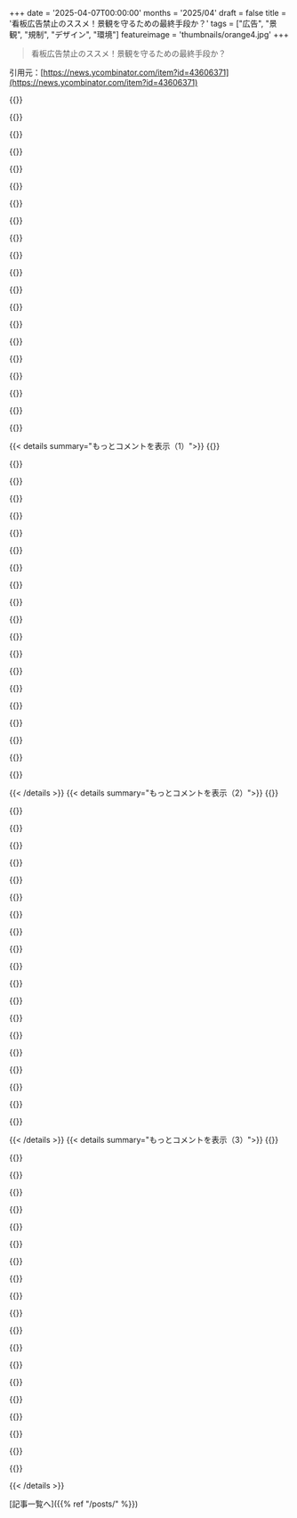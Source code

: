 +++
date = '2025-04-07T00:00:00'
months = '2025/04'
draft = false
title = '看板広告禁止のススメ！景観を守るための最終手段か？'
tags = ["広告", "景観", "規制", "デザイン", "環境"]
featureimage = 'thumbnails/orange4.jpg'
+++

> 看板広告禁止のススメ！景観を守るための最終手段か？

引用元：[https://news.ycombinator.com/item?id=43606371](https://news.ycombinator.com/item?id=43606371)

{{<matomeQuote body="Vermontでは看板禁止されてて最高なんだよね。New YorkとかMassachusettsにちょっと行くとマジでびっくりする。看板ってマジでダサい。" userName="mplanchard" createdAt="2025-04-07T01:11:59" color="#ff5c5c">}}

{{<matomeQuote body="マジそれな。New Hampshireに川を渡るとマジで違いがわかる。Vermontに住んでて良かったって思うことの一つだわ。" userName="kyralis" createdAt="2025-04-07T01:57:41" color="#785bff">}}

{{<matomeQuote body="ちょっと前に話題になった記事のライト版みたいな感じかな。＞https://news.ycombinator.com/item?id=43595269<br>看板禁止されてるところに住んでるから最高。<br>記事に“48フィートの広告をどこにでも立てられる”って書いてあるけど、場所によっては看板立てることで収入になるから禁止されてないって聞いたことあるな。" userName="BrenBarn" createdAt="2025-04-07T01:27:32" color="">}}

{{<matomeQuote body="Alaskaで育ったから看板禁止が当たり前だったんだけど、Floridaの大学に行った時カルチャーショック受けたわ。特に、道路に集中しなきゃいけない時に、あんなに主張激しい看板がたくさんあるのはマジ勘弁。" userName="nmcfarl" createdAt="2025-04-07T01:10:14" color="#ff5c5c">}}

{{<matomeQuote body="マジか。東海岸育ちだから、そんな可能性考えたこともなかったわ。昨日のHNのスレッドで初めて知った。<br>Alaska、Hawaii、Vermontはマジで進んでるんだな。" userName="iambateman" createdAt="2025-04-07T01:16:53" color="#38d3d3">}}

{{<matomeQuote body="似たような感じだけど逆だな。広告があるのが当たり前だったけど、もっと酷くなるなんて思わなかった。久しぶりにFloridaに行ったら水に浮かぶ広告があってマジで萎えた。" userName="MarcelOlsz" createdAt="2025-04-07T01:21:09" color="#ff5733">}}

{{<matomeQuote body="Vermontを車で走った時、他のfreewayと違って、車文化のゴミゴミしたものがなくて感動したな。ガソリンスタンドとかstrip mallがないから、遠くからhighwayが見えなくて、森に溶け込んでるみたいなんだよね。" userName="adonovan" createdAt="2025-04-07T02:33:55" color="#ff5733">}}

{{<matomeQuote body="看板ウザいのはわかるけど、問題の2％くらいでしょ。" userName="kelnos" createdAt="2025-04-07T02:32:57" color="">}}

{{<matomeQuote body="看板を禁止すれば、Overton windowを動かせる。看板は簡単だから、もしそれを規制できないなら、他の広告なんて無理だよね。もし看板をなくせたら、次のステップに進める。" userName="lolinder" createdAt="2025-04-07T04:37:26" color="">}}

{{<matomeQuote body="Seattle（たぶんKing County）は看板禁止のはず。I-5を南に向かってTacomaに近づくと、禁止エリアが終わるのがマジでわかる。<br>あと、Edward AbbeyのThe Monkey Wrench Gangの冒頭シーンは、Southwest Utahで看板を違法に切り倒す話だよ。" userName="scottcha" createdAt="2025-04-07T01:09:17" color="">}}

{{<matomeQuote body="King Countyじゃ合法だけど、一定の距離内のビジネスに限られてるんだってさ。522号線沿いにいくつかあるらしいよ。<br>https://maps.app.goo.gl/cmCVXvJJgfYUAtXF9" userName="Twirrim" createdAt="2025-04-07T01:41:43" color="">}}

{{<matomeQuote body="シアトルのダウンタウンにもいくつかあるかも？I5沿いかな？例えば：https://maps.app.goo.gl/W6HbwSC4eFYYG3sW8" userName="anon7000" createdAt="2025-04-07T01:14:05" color="">}}

{{<matomeQuote body="＞[0]から：1960年代初頭、ワシントン州は高速道路から広告看板を禁止した最初の州の一つだったんだ。“例外は、ファイフ近郊のI-5沿いのPuyallup Tribeが所有する土地に見られるよ。そこでは巨大な広告看板やビデオスクリーンが高速道路の両側に並んでる。（主権国家として分類されているため、Puyallupsは独自の標識法を持つことができるんだ。）”もし州の禁止がなかったら、バンクーバーからベリンガム、ポートエンジェルスからスポケーンまで、何百もの同様の標識が見られてたかもね。<br>[0]: https://www.cascadepbs.org/2012/08/hinshaw-billboards" userName="c22" createdAt="2025-04-07T01:38:24" color="#ff5c5c">}}

{{<matomeQuote body="現在のルールはここにあるよ：https://wsdot.wa.gov/business-wsdot/highway-signs/advertisin…<br>面白いことに、数日前にも広告の全面禁止についてのスレッドがあって、広告看板の話が出て、それについて投稿したんだ。" userName="darthwalsh" createdAt="2025-04-08T21:55:23" color="">}}

{{<matomeQuote body="それはすごいね。<br>全部なくなってほしいけど、現状維持でも良いかも。<br>次は、政治的な立て看板が庭以外に氾濫するのを止めないとね。" userName="darknavi" createdAt="2025-04-07T05:15:20" color="">}}

{{<matomeQuote body="mountain to sound green wayは、広告看板がなくて、緑豊かで美しいよ。もっと多くの場所がそうあるべきだね。" userName="ssimpson" createdAt="2025-04-07T01:30:27" color="#ff33a1">}}

{{<matomeQuote body="ワシントン州の主要な高速道路のルールは、広告看板は同じ敷地内で実際に販売されているものだけを宣伝できるってことだよ。<br>これは良いバランスだと思うな。最もひどい注意散漫を防いでる。" userName="Terr_" createdAt="2025-04-07T01:22:16" color="#45d325">}}

{{<matomeQuote body="デジタル広告とは違って、広告看板のROIはかなり低いみたいだね。<br>俺が住んでるところは、ほとんどが人身傷害弁護士とストリップクラブの広告だよ。<br>なくても全然構わない。" userName="ripped_britches" createdAt="2025-04-07T01:13:16" color="">}}

{{<matomeQuote body="広告看板は高くてターゲットを絞れないから、顧客獲得あたりの利益がすごく高くないとね。だから法律事務所、スポーツ賭博とかが多いんだね。もしくは長期的なブランド認知度を上げるために、アルコールとか、ファストフードとか。" userName="levocardia" createdAt="2025-04-07T02:37:50" color="#ff5733">}}

{{<matomeQuote body="Vegas" userName="the__alchemist" createdAt="2025-04-07T01:38:54" color="">}}

{{< details summary="もっとコメントを表示（1）">}}
{{<matomeQuote body="Maineはかなり前に州全体でbillboardを禁止したんだって。マジ最高じゃん！Vermont、Alaska、Hawaiiもそうらしいよ。ネット情報だけどね。" userName="llimllib" createdAt="2025-04-07T01:07:52" color="#ff5733">}}

{{<matomeQuote body="数年前にHonoluluに行ったんだけど、なんでこんなに街が静かに感じるのかしばらくわかんなかったんだよね。マジで気に入った！帰ってきたらbillboardだらけでゲンナリしたわ。" userName="josephg" createdAt="2025-04-07T01:17:56" color="#ff5733">}}

{{<matomeQuote body="あんまり州から出ないんだけど、現実世界を見るといつもマジかって思う。シーッ！ここは静かでいいんだから！" userName="brewtide" createdAt="2025-04-07T02:37:09" color="">}}

{{<matomeQuote body="広告全部禁止にしろ。" userName="Sparkyte" createdAt="2025-04-07T01:12:45" color="">}}

{{<matomeQuote body="なんでいつも極端な方向に走るかなー。そんなの実現性ほぼゼロじゃん。Billboards禁止くらいなら、良い方向への現実的な一歩になるんじゃない？まずはそこから始めれば、みんなが目に見える改善を実感して、もっと大きな飛躍も可能になるかもよ？いきなり業界全体を潰すなんて、ありえないって。夢見すぎだって。<br>USベースのHN民として言わせてもらうけど、今の分断された政治状況じゃ、段階的な改善っていう選択肢を忘れちゃってるのが残念だよね。俺はそれが一番良い方法だと思うんだけどな。" userName="conductr" createdAt="2025-04-07T01:18:54" color="#38d3d3">}}

{{<matomeQuote body="過激な行動を支持するって言っても、段階的な行動を受け入れないって意味じゃないよ。<br>まずはbillboardを禁止して、それからもっと多くの種類の精神汚染を禁止していこう。Overton windowが十分に動くまでね。そしたら、人の注意をコントロールするためにお金を払うこと自体を完全に禁止できるようになるかも。" userName="Taek" createdAt="2025-04-07T02:23:18" color="#38d3d3">}}

{{<matomeQuote body="そういうコメントの仕方は議論を止めてしまうってこと。何かを変えたいなら、もっと慎重にアプローチしないと。" userName="conductr" createdAt="2025-04-07T04:43:28" color="">}}

{{<matomeQuote body="これは政治的な主張じゃないよ。マーケティングには広告以外にも色々あるし。本当に良い製品なら、それ自体で売れるはず。広告は搾取の機会が多すぎるんだよ。" userName="Sparkyte" createdAt="2025-04-08T03:37:22" color="#ff5c5c">}}

{{<matomeQuote body="たぶんGPは、これを追求する価値のある政治的な政策として提案してるわけじゃなくて、単に好みを述べてるだけだと思うよ。それに、極端な好みを述べたからといって、段階的な改善に満足しないって意味にはならないし。<br>俺も、広告が全部消えてなくなってくれたら最高だと思う。" userName="kelnos" createdAt="2025-04-07T02:34:37" color="#45d325">}}

{{<matomeQuote body="自由な社会で、どうやってそれを実現するんだ？" userName="ftmch" createdAt="2025-04-07T21:57:18" color="">}}

{{<matomeQuote body="近所のbillboardにbillboard広告会社が宣伝してるのがあるんだよね。「見逃せない。ブロックできない。アン[なんか]できない」みたいなスローガン使ってて、めっちゃイライラするんだわ。見る人が絶対見ざるを得ないってことを押し付けてくる感じがマジでムカつく。落書きしたくなる衝動に駆られるわー。" userName="stevage" createdAt="2025-04-07T02:54:32" color="">}}

{{<matomeQuote body="ポーランドのSopotって街がbillboard全部禁止にしたんだって。どんな感じか見に行きたいなー。絶対すごいと思う。" userName="MarcelOlsz" createdAt="2025-04-07T01:19:24" color="#ff5733">}}

{{<matomeQuote body="マジか、よかったー。Portlandに一回だけ行ったんだけど、気候とか植物相はAustinと全然違うのに、billboardのせいでなんか不気味なほどAustinっぽく感じたんだよね（いい意味じゃなくて）。Seattleみたいな感じかなって思ってたんだけど、billboardの有無ってマジで大きいんだなって思った。" userName="monktastic1" createdAt="2025-04-07T01:26:45" color="#38d3d3">}}

{{<matomeQuote body="PolandとPortlandは違うからねー。どっちも北半球にあるけど、同じ大陸じゃないし。<br>Sopot, Poland[0]<br>[0] <br>https://en.wikipedia.org/wiki/Sopot" userName="nobody9999" createdAt="2025-04-07T01:33:09" color="">}}

{{<matomeQuote body="マジか、勝手に脳内で補完してたわ。でもPortlandでの経験はマジでそんな感じだったから、このままでいいや。" userName="monktastic1" createdAt="2025-04-07T01:42:28" color="">}}

{{<matomeQuote body="言われるまでずっとPolandって読んでたわ。少なくとも3回は読んでるのに。" userName="sadeshmukh" createdAt="2025-04-07T02:03:29" color="">}}

{{<matomeQuote body="え、Austinってbillboard禁止じゃなかったっけ？ いくつかあるのは、昔からあるやつで、倒れたら建て替えられないはず。<br>https://www.kut.org/austin/2022-04-21/advertising-companies-..." userName="a5seo" createdAt="2025-04-07T01:34:33" color="">}}

{{<matomeQuote body="マジか、騙されたわ。Austinの第一印象は、BurnetとかN Lamar沿いのひどいbillboardのせいで最悪だったんだよね。何年も住んでるのに、その印象が全然消えない。言われてみれば、もしbillboard禁止じゃなかったら、今住んでるところにもっとたくさんbillboardがあるはずだわ。" userName="monktastic1" createdAt="2025-04-07T01:43:54" color="">}}

{{<matomeQuote body="デザイン委員会とか、ゾーニングとか、許可プロセスとかって、そういうのに頼ってる都市の住宅価格の高騰とか不平等さの原因になってるよね。広告は問題もあるけど、こういう恣意的なデザイン委員会は権限を弱めるべきだと思うわ。" userName="Hammershaft" createdAt="2025-04-07T01:54:51" color="">}}

{{<matomeQuote body="私のお気に入りのParkwayはBaltimore-Washington Parkwayかな（今のところ）。国立公園だし、春と秋は木々が色鮮やかでマジで綺麗。billboardもないし。 Spainも高速道路沿いにbillboard置くの嫌みたい。少なくとも私が旅行した時はそうだった。ツアーガイドが言ってた。Barcelona Olympicsの時のbillboardだけだったと思う。マジで全然違うよね。" userName="system7rocks" createdAt="2025-04-07T02:13:39" color="#ff5c5c">}}


{{< /details >}}
{{< details summary="もっとコメントを表示（2）">}}
{{<matomeQuote body="メトロ通勤じゃないときは、ちょっと混んでてもいつも295を使ってたな。もう何十年も前だけど、交通量が多くても木々が落ち着く感じで、はっきり覚えてるよ。" userName="mrexroad" createdAt="2025-04-08T01:11:25" color="">}}

{{<matomeQuote body="南アフリカの都会（Johannesburg/Pretoria）からアイルランドの田舎町（Wexford）に引っ越してきて、看板とかしつこい広告がないのがマジで最高だった。看板広告って、見慣れてるせいで気づかなかったけど、実際はすごい精神的に抑圧されてたんだなって思ったわ。" userName="beAbU" createdAt="2025-04-07T15:34:05" color="#ff5733">}}

{{<matomeQuote body="ブラジルは看板禁止にしたらしいよ。15年前、Portlandに住んでた頃、ある自然食品店の壁画が広告じゃないかって問題になったんだよね。地元の会社が、子供たちの前でギャンブルの広告を出す権利を邪魔するなって訴えたんだよ。だから、このアイデアを実現するのは簡単じゃないと思う。" userName="xrd" createdAt="2025-04-07T02:59:32" color="#ff5c5c">}}

{{<matomeQuote body="うちの街も看板のルールが厳しくて、バックライトとか派手なのはダメ。大体、道路から引っ込ませないといけないんだ。だから、見つけにくいけど、歩いたり運転したりするときに目に優しいんだよね。" userName="anonu" createdAt="2025-04-08T08:57:42" color="#ff5c5c">}}

{{<matomeQuote body="看板って絶対、不動産の価値を下げると思うんだよね。それだけで、もっと減ってもおかしくないのに。" userName="thierrydamiba" createdAt="2025-04-07T01:09:17" color="">}}

{{<matomeQuote body="Bostonはバス停とかゴミ箱とか、公共の場所をめっちゃ小さい会社に売り払ってて、その会社が広告スペースを転売してるんだよね。LexingtonとConcordだけはそういうのが禁止されてるけど。パンデミックの時、郊外でJohnnie Walkerの広告が一年以上貼られてるゴミ箱を見つけて、コミュニティの詩のイベントの広告の見積もりを頼んでみたら、2000ドル以上だったよ。それを市内のゴミ箱の数だけ掛けてみて。" userName="rgovostes" createdAt="2025-04-07T04:24:58" color="#ff33a1">}}

{{<matomeQuote body="スウェーデンでは、もうほとんど禁止されてるよ。看板の許可を得るのがほぼ不可能で、自治体と地主の承認が必要なんだ。だから、知り合いが土地をたくさん買って、土地を覆わないし許可が要らない100mの広告バルーンを上げたんだって。でも、広告が気を散らすせいで事故が起きて、法律で止められちゃったらしい。" userName="tmikaeld" createdAt="2025-04-07T05:21:13" color="#ff33a1">}}

{{<matomeQuote body="広告主はもう看板なんて必要ないんだよ。うちの車にはラジオとかのディスプレイがあるんだけど、広告が表示されて、オフにできないんだ。" userName="wpollock" createdAt="2025-04-07T03:05:56" color="">}}

{{<matomeQuote body="言いにくいんだけど、看板を使わないように頼んでみたら？看板を使うことがビジネスに悪い影響を与えると思わせるくらいに。看板を禁止するんじゃなくて、使わないように提案するんだよ。" userName="erelong" createdAt="2025-04-07T01:17:06" color="">}}

{{<matomeQuote body="ちなみに、ブラジル最大の都市São Pauloは看板を禁止したんだって。今はもっと良くなったと思うよ。おかげで、街中にグラフィティアートが広がったんだ。" userName="neves" createdAt="2025-04-07T01:19:28" color="#ff5c5c">}}

{{<matomeQuote body="マジかよ、South of the Borderまであと500マイルってどうやって知るんだよ？Buc-ee'sまで250マイルってのも！娘をたぶらかしちゃダメだってリマインドもしてもらえなくなるじゃん[1]？<br>[1] https://imgur.com/MaaS5ua" userName="tbyehl" createdAt="2025-04-07T10:11:13" color="">}}

{{<matomeQuote body="アラスカに住んでるけど、billboard禁止されてて最高だよ。アメリカ本土のほとんどの場所に行くと、屋外広告の醜さにすぐ気づくわ。billboardがなくても、みんなちゃんと地元の店で買い物してるし。" userName="jakecarpenter" createdAt="2025-04-07T02:21:59" color="#ff33a1">}}

{{<matomeQuote body="まあ、そう思うけど、別にどうでもいいかな。一部の人はマジで熱くなってるけど、ほとんどの人は同意するけど重要じゃないって感じ。政府にはもっと大事な問題で忙しくしてほしいわ。あんたの個人的な問題じゃなくてさ。" userName="colechristensen" createdAt="2025-04-07T02:34:25" color="">}}

{{<matomeQuote body="billboardは一部の広告にはマジで最適だと思うよ。有名なコメディアンとかミュージシャンが街に来るのを知らせるとかさ。正直、広告全般は好きだけど、Targeted adsが問題なんだよな。billboardは一番Targeted adじゃないし。" userName="dec0dedab0de" createdAt="2025-04-07T01:43:50" color="">}}

{{<matomeQuote body="もしチラシを地面にポイ捨てしたら、市の条例か法律に違反することになる。でも、それを拡大して、周りの人が見ないようにできないようにしたら、OKってこと？マジで意味不明。ゴミはゴミだよ。紙切れだろうと、billboardサイズに拡大されようと。" userName="markdown" createdAt="2025-04-07T01:54:48" color="#785bff">}}

{{<matomeQuote body="それって変な理屈だよ。もし許可なく他人の土地にbillboardを立てたら違法になるだろ。自分の庭にチラシを落としたら完全に合法だ。あんたの理想とするbillboardのない世界では、店先に置いてあるセール品を知らせる看板も禁止するのか？個人の家の看板は？どんな種類の不動産にどんな種類の看板を掲示することを許可するんだ？政府機関が道路脇のbillboardスペースを借りるのを禁止するのは理解できるけど、誰かが自分の屋根や敷地の端にbillboardを立てるのを止めるのは酷いと思う。" userName="dec0dedab0de" createdAt="2025-04-09T18:45:59" color="">}}

{{<matomeQuote body="billboardは特定の層（ドライバー）をTargetedにしてる。道路から注意をそらして、売ろうとしてるものに気を引くように設計されてるんだ。それだけでもbillboardを禁止する理由は十分だ。ドライバーにGPSを一瞬見ただけでクソ野郎だって言うくせに、企業がドライバーの気を散らすように意図的に設計された広告を道路にベタベタ貼るのを許すなんてありえない。" userName="lolinder" createdAt="2025-04-07T01:49:09" color="#ff5733">}}

{{<matomeQuote body="俺にとって、許容できる広告の基準は、避けられるかどうかだ。新聞、雑誌、無料テレビ、無料ウェブサイトはOK。billboardとか、金払ってるサービスは絶対ダメ。" userName="perilunar" createdAt="2025-04-07T08:07:55" color="#45d325">}}

{{<matomeQuote body="デンバーではほとんど禁止されてるよ。上限があるみたいで、新しいのが建つってことは、別のものが撤去されるってことらしい。実質的にはほとんどなくなってるね。既存のbillboardの周りに建物が建てられてる面白い建築もあるよ。<br>https://www.google.com/maps/@39.7618828,-105.0111584,3a,73.4..." userName="monocasa" createdAt="2025-04-07T02:01:37" color="">}}

{{<matomeQuote body="看板って、ダサい街をちょっと良く見せることだってできるんだぜ。看板がない街はコンクリートジャングルみたいでさ。マジで信じられないならブラジルに行ってみな。" userName="xenospn" createdAt="2025-04-07T08:29:09" color="">}}


{{< /details >}}
{{< details summary="もっとコメントを表示（3）">}}
{{<matomeQuote body="この記事に書いてあるみたいに、看板を好き勝手に立てられるわけないじゃん。もっと規制があるって。<br>もしそうじゃなかったら、もっとたくさんの看板を見かけるはずだよ。" userName="dumbfounder" createdAt="2025-04-07T02:04:25" color="">}}

{{<matomeQuote body="これって建物にも適用すべきだと思うな。ロゴとか名前も全部なしでさ。許可されるのは、フォントサイズ小さめの案内表示くらいじゃない？" userName="Ekaros" createdAt="2025-04-07T08:31:39" color="">}}

{{<matomeQuote body="看板は街の内外問わず禁止すべきだなって思う。広告過多は避けるべきだし、看板ってスペース取るじゃん(木とか道とかにもっと使えるのに)。<br>税金かけるって意見もあるけど、場合によっては禁止じゃなくて課税でもいいかもね。でも、場合によってはやっぱり禁止すべき。<br>建物の中なら広告があってもいいかも(レストランの食べ物とか)。" userName="zzo38computer" createdAt="2025-04-07T05:04:51" color="#45d325">}}

{{<matomeQuote body="Adbustersが何十年も前から訴えてきたことじゃん。でも、広告を禁止させることに集中するんじゃなくて、George W．Bushの文句言い始めたんだよな。だから今でも看板広告があるんだ。<br>一つの問題に集中して、世界の問題全部を解決しようとしないことの大切さを教えてくれる、最高のケーススタディだよ。" userName="Alex3917" createdAt="2025-04-07T01:51:23" color="#45d325">}}

{{<matomeQuote body="支援できる具体的な法案ってどこにあるの？" userName="amazingamazing" createdAt="2025-04-07T01:10:06" color="">}}

{{<matomeQuote body="こういうアイデアに関する新しい住民投票ってある？もしあったら、絶対支持するわ。" userName="dwaltrip" createdAt="2025-04-07T02:42:52" color="#38d3d3">}}

{{<matomeQuote body="黒人家族が白人居住区に引っ越すのを阻止するために作られた、自治体を武装HOAとして機能させる条例を直すのはどう？看板禁止より簡単そうじゃん？<br>看板なんてどうでもいいけど、この記事の本当の不満は看板のことじゃないよね。" userName="tptacek" createdAt="2025-04-07T01:15:02" color="">}}

{{<matomeQuote body="どっちもやればよくない？これらの政策って対立するもんじゃないでしょ。いろんな人がいろんな政策を推進して、街を良くしてくれるのは素晴らしいことだと思うな。" userName="josephg" createdAt="2025-04-07T01:16:48" color="#38d3d3">}}

{{<matomeQuote body="重要かもしれないけど、関係なさそうな問題に感じるな。看板とのつながりってある？" userName="janosett" createdAt="2025-04-07T01:19:16" color="">}}

{{<matomeQuote body="記事に書いてあるよ。" userName="tptacek" createdAt="2025-04-07T01:23:54" color="">}}

{{<matomeQuote body="マジか。記事読んだけど、billboardに対するストレートな批判にしか見えなかったんだけど。ここでの議論は、あなたのコメントを除いて、billboardか広告全般についてだし。<br>もしこの記事が何か別のものの隠喩（人種差別的な条例とか？ zoning全般？何か他のもの？）なら、多くの人が見逃してると思う。教えてくれない？" userName="marcusb" createdAt="2025-04-07T02:10:50" color="">}}

{{<matomeQuote body="隠喩だとは思わないな。ただ、自治体がビジネスに対して外観の変更を要求しているのを見て、それをbillboard禁止の正当化に使ってるだけだと思う。billboardを禁止するのは良いけど、自治体はそんな美的ルールを強制すべきじゃない。" userName="tptacek" createdAt="2025-04-07T02:29:14" color="#38d3d3">}}

{{<matomeQuote body="提案されてることは絶対に実現しないと思うけど、面白い議論だね。" userName="sakesun" createdAt="2025-04-07T03:17:31" color="">}}

{{<matomeQuote body="外壁のデザインを選ぶ委員会を禁止しようぜ。" userName="sethherr" createdAt="2025-04-07T02:34:29" color="">}}

{{<matomeQuote body="うちのHOAは泥小屋を建てさせてくれよ。土地は100ドルで売ってくれ。<br>嫌味に聞こえるかもしれないけど、マジで言ってる。発展途上国ではうまく行ってるモデルだし、民間資本が不動産市場を乗っ取る前のやり方じゃん。" userName="xigency" createdAt="2025-04-07T02:36:05" color="#ff5733">}}

{{<matomeQuote body="これって債務整理の前？後？" userName="fragmede" createdAt="2025-04-07T02:49:30" color="">}}

{{<matomeQuote body="そもそも、議論の前提に全く同意できない。<br>＞業者がミスを訴えたところ、市職員は壁を撤去して承認された外装を再設置することを要求した。<br>こんなの、めちゃくちゃくだらない仕事じゃん。建物のオーナーがやりたいなら良いけど、市職員がこんな些細なことにまで関わってくるなんて、マジでムカつく。センスも悪いし。<br>＞あなたの家は影の要件を満たしていません、取り壊してやり直してください。あなたの家は50年前の政策に基づいて3ft高すぎます。外観はベージュでなければなりません、さもないと退屈な人生を送ることになります！あなたのフェンスは白でなければなりません！<br>とは言え、billboardはマジでクソだから、禁止すべきだと思う。" userName="brailsafe" createdAt="2025-04-07T01:50:24" color="#ff5733">}}

{{<matomeQuote body="もし隣人があなたの庭を日陰にしないという計画承認を得ていたのに、実際にはあなたの庭を日陰にし、あなたの庭の楽しみと家の価値を下げてしまうようなものを建てたら、どう思う？" userName="robotresearcher" createdAt="2025-04-07T02:32:24" color="#ff5c5c">}}

{{<matomeQuote body="特に都市部での私有地の些細な詳細を規制することには反対。日当たりとか景観が自治体によって永久に保護されるなんて期待して家は買わない。<br>それに、そんなくだらない官僚主義のせいで家なんて買えないし、たぶんこれからも買わないだろうな。庭が使えなくなるくらいじゃないと、そんなことで正義を求めるなんて考えられない。隣人が自分の家を何色に塗ろうと口出しすべきじゃないし、それは私の例え話よりもっと関係が深い。もし本当にswastikaを描いたら、まあ、例外かな。" userName="brailsafe" createdAt="2025-04-07T19:26:09" color="#ff33a1">}}

{{<matomeQuote body="Vermontは州の高速道路沿いのbillboardを禁止したんだって(Hawai’i、Maine、Alaskaもそう)。<br>シートベルト着用を促すbillboard広告のために連邦高速道路の資金があるんだけど、Vermontにはbillboardがないから、代わりに近くのNew Hampshireでそのお金を使わなきゃいけなかったんだ…<br>…New Hampshireにはシートベルト法がないっていうオチ。" userName="trollbridge" createdAt="2025-04-07T01:42:25" color="">}}


{{< /details >}}


[記事一覧へ]({{% ref "/posts/" %}})
